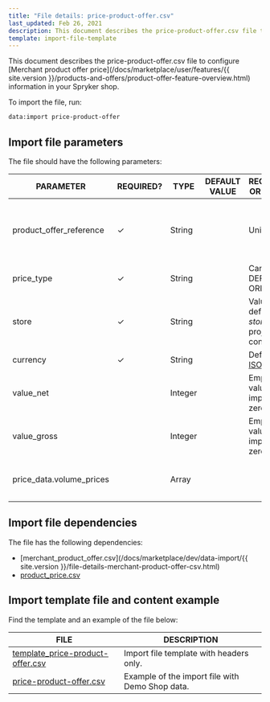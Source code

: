 ```yaml
---
title: "File details: price-product-offer.csv"
last_updated: Feb 26, 2021
description: This document describes the price-product-offer.csv file to configure merchant product offer price information in your Spryker shop.
template: import-file-template
---
```


This document describes the price-product-offer.csv file to configure [Merchant product offer price](/docs/marketplace/user/features/{{ site.version }}/products-and-offers/product-offer-feature-overview.html) information in your Spryker shop.

To import the file, run:

```bash
data:import price-product-offer
```

## Import file parameters

The file should have the following parameters:

| PARAMETER | REQUIRED? | TYPE | DEFAULT VALUE | REQUIREMENTS OR COMMENTS | DESCRIPTION |
| ----------- | ---------- | ------- | ------------- | ----------------- | ------------- |
| product_offer_reference  | ✓             | String   |                   | Unique                                                       | Identifier of the [merchant product offer](/docs/marketplace/user/features/{{ site.version }}/products-and-offers/product-offer-feature-overview.html) in the system. |
| price_type               | ✓             | String   |                   | Can be DEFAULT or ORIGINAL                                   | Price type.                                                  |
| store                    | ✓             | String   |                   | Value previously defined in the *stores.php* project configuration. | Store the price is defined for.                              |
| currency                 | ✓             | String   |                   | Defined in the [ISO code](https://en.wikipedia.org/wiki/ISO_4217). | Currency of the price.                                       |
| value_net                |               | Integer  |                   | Empty price values are imported as zeros.                    | Net price in cents.                                          |
| value_gross              |               | Integer  |                   | Empty price values are imported as zeros.                    | Gross price in cents.                                        |
| price_data.volume_prices |               | Array    |                   |                                                              | Price data which can be used to define alternative prices, i.e volume prices, overwriting the given net or gross price values. |

## Import file dependencies

The file has the following dependencies:

- [merchant_product_offer.csv](/docs/marketplace/dev/data-import/{{ site.version }}/file-details-merchant-product-offer-csv.html)
- [product_price.csv](https://documentation.spryker.com/docs/file-details-product-pricecsv)

## Import template file and content example

Find the template and an example of the file below:

| FILE |DESCRIPTION |
| ------------------------- | ----------------------- |
| [template_price-product-offer.csv](https://spryker.s3.eu-central-1.amazonaws.com/docs/Developer+Guide/Back-End/Data+Manipulation/Data+Ingestion/Data+Import/Data+Import+Categories/Marketplace+setup/template_price_product_offer.csv) | Import file template with headers only.         |
| [price-product-offer.csv](https://spryker.s3.eu-central-1.amazonaws.com/docs/Developer+Guide/Back-End/Data+Manipulation/Data+Ingestion/Data+Import/Data+Import+Categories/Marketplace+setup/price_product_offer.csv) | Example of the import file with Demo Shop data. |
